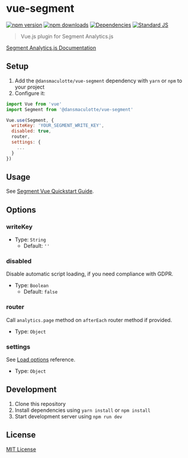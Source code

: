 # vue-segment

[![npm version][npm-version-src]][npm-version-href]
[![npm downloads][npm-downloads-src]][npm-downloads-href]
[![Dependencies][david-dm-src]][david-dm-href]
[![Standard JS][standard-js-src]][standard-js-href]

> Vue.js plugin for Segment Analytics.js

[Segment Analytics.js Documentation](https://segment.com/docs/sources/website/analytics.js/)

## Setup

1. Add the `@dansmaculotte/vue-segment` dependency with `yarn` or `npm` to your project
2. Configure it:

```js
import Vue from 'vue'
import Segment from '@dansmaculotte/vue-segment'

Vue.use(Segment, {
  writeKey: 'YOUR_SEGMENT_WRITE_KEY',
  disabled: true,
  router,
  settings: {
    ...
  }
})
```

## Usage

See [Segment Vue Quickstart Guide](https://github.com/segmentio/analytics-vue#how-to-get-started).

## Options

### writeKey

- Type: `String`
  - Default: `''`

### disabled

Disable automatic script loading, if you need compliance with GDPR.

- Type: `Boolean`
  - Default: `false`

### router

Call `analytics.page` method on `afterEach` router method if provided.

- Type: `Object`

### settings

See [Load options](https://segment.com/docs/sources/website/analytics.js/#load-options) reference.

- Type: `Object`

## Development

1. Clone this repository
2. Install dependencies using `yarn install` or `npm install`
3. Start development server using `npm run dev`

## License

[MIT License](./LICENSE.md)

<!-- Badges -->

[npm-version-src]: https://img.shields.io/npm/dt/@dansmaculotte/vue-segment.svg?style=flat-square
[npm-version-href]: https://npmjs.com/package/@dansmaculotte/vue-segment
[npm-downloads-src]: https://img.shields.io/npm/v/@dansmaculotte/vue-segment/latest.svg?style=flat-square
[npm-downloads-href]: https://npmjs.com/package/@dansmaculotte/vue-segment
[david-dm-src]: https://david-dm.org/dansmaculotte/vue-segment/status.svg?style=flat-square
[david-dm-href]: https://david-dm.org/dansmaculotte/vue-segment
[standard-js-src]: https://img.shields.io/badge/code_style-standard-brightgreen.svg?style=flat-square
[standard-js-href]: https://standardjs.com
